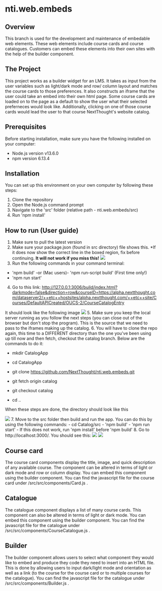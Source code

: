 # nti.web.embeds

## Overview
This branch is used for the development and maintenance of embedable web elements. These web elements include course cards and course catalogues. Customers can embed these elements into their own sites with the help of the builder component.
## The Project
This project works as a builder widget for an LMS. It takes as input from the user variables such as light/dark mode and row/ column layout and matches the course cards to those preferences. It also constructs an iframe that the user could take an embed into their own html page. Some course cards are loaded on to the page as a default to show the user what their selected preferneces would look like. Additionally, clicking on one of those course cards would lead the user to that course NextThought's website catalog.
## Prerequisites
Before starting installation, make sure you have the following installed on your computer:
- Node.js version v13.6.0
- npm version 6.13.4
## Installation
You can set up this environment on your own computer by following these steps:
1. Clone the repository
2. Open the Node.js command prompt
3. Navigate to the 'src' folder (relative path - nti.web.embeds/src)
4. Run 'npm install'
## How to run (User guide)
1. Make sure to pull the latest version
2. Make sure your package.json (found in src directory) file shows this.  *If it does now show the correct line in the boxed region, fix before continuing. **It will not work if you miss this!**
![](images/step5.png)
3. Run the following commands in your command terminal:
  - 'npm build' -or (Mac users)- 'npm run-script build' (First time only!)
  - 'npm run start'
4. Go to this link: http://127.0.0.1:3006/build/index.html?darkmode=false&direction=row&courseID=https://alpha.nextthought.com/dataserver2/++etc++hostsites/alpha.nextthought.com/++etc++site/Courses/DefaultAPICreated/OUCS-2/CourseCatalogEntry 

It should look like the following image
![](images/runimage.png)
5. Make sure you keep the local server running as you follow the next steps (you can close out of the browser but don't stop the program).  This is the source that we need to pass to the iframes making up the catalog.
6. You will have to clone the repo again, this time to a DIFFERENT directory than the one you've been using up till now and then fetch, checkout the catalog branch.  Below are the commands to do it:

   - mkdir CatalogApp

   - cd CatalogApp

   - git clone  https://github.com/NextThought/nti.web.embeds.git

   - git fetch origin catalog

   - git checkout catalog

   - cd .. 
   
When these steps are done, the directory should look like this

![](images/newdir.png)
7. Move to the src folder then build and run the app. You can do this by using the following commands:
     - cd Catalog/src
     - 'npm build'
     - 'npm run start'
     - If this does not work, run 'npm install' before 'npm build'
8. Go to http://localhost:3000/. You should see this:
![](images/catalogdark.png)
![](images/cataloglight.png)
## Course card 
The course card components display the title, image, and quick description of any available course. The component can be altered in terms of light or dark mode and row or column display. You can embed this component using the builder component. You can find the javascript file for the course card under /src/src/components/Card.js .
## Catalogue 
The catalogue component displays a list of many course cards. This component can also be altered in terms of light or dark mode. You can embed this component using the builder component. You can find the javascript file for the catalogue under /src/src/components/CourseCatalogue.js .
## Builder 
The builder component allows users to select what component they would like to embed and produce they code they need to insert into an HTML file. This is done by allowing users to input dark/light mode and orientation as well as a link (to the course for the course card or to multiple courses for the catalogue). You can find the javascript file for the catalogue under /src/src/components/Builder.js .

